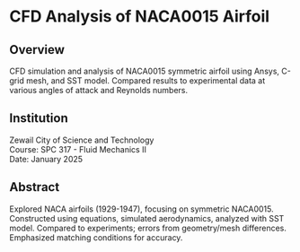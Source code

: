 # CFD Analysis of NACA0015 Airfoil

## Overview
CFD simulation and analysis of NACA0015 symmetric airfoil using Ansys, C-grid mesh, and SST model. Compared results to experimental data at various angles of attack and Reynolds numbers.


## Institution
Zewail City of Science and Technology  
Course: SPC 317 - Fluid Mechanics II  
Date: January 2025

## Abstract
Explored NACA airfoils (1929-1947), focusing on symmetric NACA0015. Constructed using equations, simulated aerodynamics, analyzed with SST model. Compared to experiments; errors from geometry/mesh differences. Emphasized matching conditions for accuracy.
